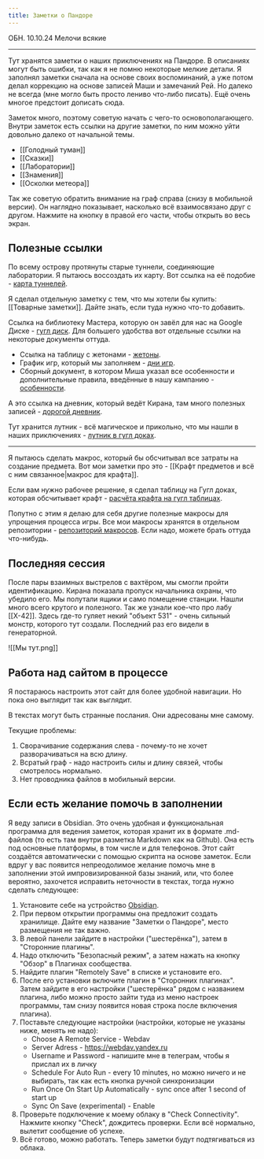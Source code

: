 ```yaml
---
title: Заметки о Пандоре
---
```


ОБН. 10.10.24 Мелочи всякие

---
Тут хранятся заметки о наших приключениях на Пандоре. В описаниях могут быть ошибки, так как я не помню некоторые мелкие детали. Я заполнял заметки сначала на основе своих воспоминаний, а уже потом делал коррекцию на основе записей Маши и замечаний Рей. Но далеко не всегда (мне могло быть просто лениво что-либо писать). Ещё очень многое предстоит дописать сюда.

Заметок много, поэтому советую начать с чего-то основополагающего. Внутри заметок есть ссылки на другие заметки, по ним можно уйти довольно далеко от начальной темы. 

- [[Голодный туман]]
- [[Сказки]]
- [[Лаборатории]]
- [[Знамения]]
- [[Осколки метеора]]

Так же советую обратить внимание на граф справа (снизу в мобильной версии). Он наглядно показывает, насколько всё взаимосвязано друг с другом. Нажмите на кнопку в правой его части, чтобы открыть во весь экран.
## Полезные ссылки

По всему острову протянуты старые туннели, соединяющие лаборатории. Я пытаюсь воссоздать их карту. Вот ссылка на её подобие - [карта туннелей](https://metromapmaker.com/map/3eUpDlAc).

Я сделал отдельную заметку с тем, что мы хотели бы купить: [[Товарные заметки]]. Дайте знать, если туда нужно что-то добавить.

Ссылка на библиотеку Мастера, которую он завёл для нас на Google Диске - [гугл диск](https://drive.google.com/drive/folders/13XopvHQfjsbXzw2UkajbebmaQGuWXWa3?usp=sharing).
Для большего удобства вот отдельные ссылки на некоторые документы оттуда.
* Ссылка на таблицу с жетонами - [жетоны](https://docs.google.com/spreadsheets/d/1F3LRVit35QXHJJz55Fa64ZQycvFbkN-yaum6WLPOHvU/edit?usp=drivesdk).
* График игр, который мы заполняем - [дни игр](https://docs.google.com/spreadsheets/d/1U4VALIBFLojo0Qxu0yGbkr4VILgC8ozKn26Si_StOBs/edit?usp=drivesdk).
* Сборный документ, в котором Миша указал все особенности и дополнительные правила, введённые в нашу кампанию - [особенности](https://docs.google.com/document/d/1hNuv7Mxtmb9YDNyIjxpdYlhrIHkckHYi/edit?usp=drivesdk&ouid=101022088505209976396&rtpof=true&sd=true).

А это ссылка на дневник, который ведёт Кирана, там много полезных записей - [дорогой дневник](https://docs.google.com/presentation/d/1i4mPgJVHfyqAF6zGkZN-Uvk8XjKjWVL_TjmWCBL4INs/edit?usp=drivesdk).

Тут хранится лутник - всё магическое и прикольно, что мы нашли в наших приключениях - [лутник в гугл доках](https://docs.google.com/document/d/1HjTXqP0qbsA63Lp7v0dtd8H06ULfxlJYmUlbUIWr4_I/edit?usp=sharing).

---
Я пытаюсь сделать макрос, который бы обсчитывал все затраты на создание предмета. Вот мои заметки про это - [[Крафт предметов и всё с ним связанное|макрос для крафта]].

Если вам нужно рабочее решение, я сделал таблицу на Гугл доках, которая обсчитывает крафт - [расчёта крафта на гугл таблицах](https://docs.google.com/spreadsheets/d/1IuIFdzND4iZoOo2Sez9ctw79Ri-IAnKTsqQ3TeZ3-fg/edit?usp=drivesdk).

Попутно с этим я делаю для себя другие полезные макросы для упрощения процесса игры. Все мои макросы хранятся в отдельном репозитории - [репозиторий макросов](https://github.com/tishpak/roll20_macros). Если надо, можете брать оттуда что-нибудь.
## Последняя сессия

После пары взаимных выстрелов с вахтёром, мы смогли пройти идентификацию. Кирана показала пропуск начальника охраны, что убедило его. Мы полутали ящики и само помещение станции. Нашли много всего крутого и полезного. Так же узнали кое-что про лабу [[Х-42]]. Здесь где-то гуляет некий "объект 531" - очень сильный монстр, которого тут создали. Последний раз его видели в генераторной.

![[Мы тут.png]]

## Работа над сайтом в процессе 

Я постараюсь настроить этот сайт для более удобной навигации. Но пока оно выглядит так как выглядит. 

В текстах могут быть странные послания. Они адресованы мне самому.

Текущие проблемы:
1) Сворачивание содержания слева - почему-то не хочет разворачиваться на всю длину.
2) Всратый граф - надо настроить силы и длину связей, чтобы смотрелось нормально.
3) Нет проводника файлов в мобильный версии.

## Если есть желание помочь в заполнении

Я веду записи в Obsidian. Это очень удобная и функциональная программа для ведения заметок, которая хранит их в формате .md-файлов (то есть там внутри разметка Markdown как на Github). Она есть под основные платформы, в том числе и для телефонов. Этот сайт создаётся автоматически с помощью скрипта на основе заметок. 
Если вдруг у вас появится непреодолимое желание помочь мне в заполнении этой импровизированной базы знаний, или, что более вероятно, захочется исправить неточности в текстах, тогда нужно сделать следующее:
1) Установите себе на устройство [Obsidian](https://obsidian.md/download).
2) При первом открытии программы она предложит создать хранилище. Дайте ему название "Заметки о Пандоре", место размещения не так важно.
3) В левой панели зайдите в настройки ("шестерёнка"), затем в "Сторонние плагины".
4) Надо отключить "Безопасный режим", а затем нажать на кнопку "Обзор" в Плагинах сообщества.
5) Найдите плагин "Remotely Save" в списке и установите его.
6) После его установки включите плагин в "Сторонних плагинах". Затем зайдите в его настройки ("шестерёнка" рядом с названием плагина, либо можно просто зайти туда из меню настроек программы, там снизу появится новая строка после включения плагина).
7) Поставьте следующие настройки (настройки, которые не указаны ниже, менять не надо):
   * Choose A Remote Service - Webdav
   * Server Adress - https://webdav.yandex.ru
   * Username и Password - напишите мне в телеграм, чтобы я прислал их в личку
   * Schedule For Auto Run - every 10 minutes, но можно ничего и не выбирать, так как есть кнопка ручной синхронизации
   * Run Once On Start Up Automatically - sync once after 1 second of start up
   * Sync On Save (experimental) - Enable
8) Проверьте подключение к моему облаку в "Check Connectivity". Нажмите кнопку "Check", дождитесь проверки. Если всё нормально, вылетит сообщение об успехе.
9) Всё готово, можно работать. Теперь заметки будут подтягиваться из облака.

